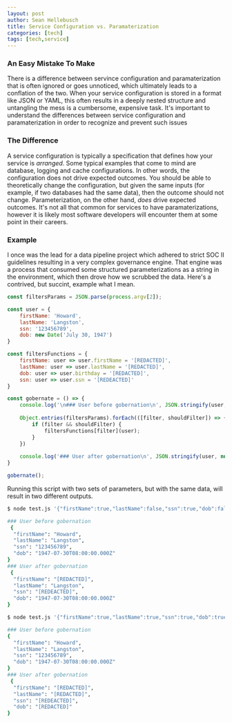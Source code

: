 ```yaml
---
layout: post
author: Sean Hellebusch
title: Service Configuration vs. Paramaterization
categories: [tech]
tags: [tech,service]
---
```


### An Easy Mistake To Make

There is a difference between servince configuration and paramaterization that is often ignored or goes unnoticed, which ultimately leads to a conflation of the two. When your service configuration is stored in a format like JSON or YAML, this often results in a deeply nested structure and untangling the mess is a cumbersome, expensive task. It's important to understand the differences between service configuration and paramaterization in order to recognize and prevent such issues

### The Difference

A service configuration is typically a specification that defines how your service is _arranged_. Some typical examples that come to mind are database, logging and cache configurations. In other words, the configuration does not drive expected outcomes. You should be able to theoretically change the configuration, but given the same inputs (for example, if two databases had the same data), then the outcome should not change. Parameterization, on the other hand, _does_ drive expected outcomes.  It's not all that common for services to have paramaterizations, however it is likely most software developers will encounter them at some point in their careers.

### Example

I once was the lead for a data pipeline project which adhered to strict SOC II guidelines resulting in a very complex governance engine. That engine was a process that consumed some structured parameterizations as a string in the environment, which then drove how we scrubbed the data.  Here's a contrived, but succint, example what I mean.

```javascript
const filtersParams = JSON.parse(process.argv[2]);

const user = {
    firstName: 'Howard',
    lastName: 'Langston',
    ssn: '123456789',
    dob: new Date('July 30, 1947')
}

const filtersFunctions = {
    firstName: user => user.firstName = '[REDACTED]',
    lastName: user => user.lastName = '[REDACTED]',
    dob: user => user.birthday = '[REDACTED]',
    ssn: user => user.ssn = '[REDEACTED]'
}

const gobernate = () => {
    console.log('\n### User before gobernation\n', JSON.stringify(user, null, 2));
    
    Object.entries(filtersParams).forEach(([filter, shouldFilter]) => {
        if (filter && shouldFilter) {
            filtersFunctions[filter](user);
        }
    })
     
    console.log('### User after gobernation\n', JSON.stringify(user, null, 2));
}

gobernate();
```

Running this script with two sets of parameters, but with the same data, will result in two different outputs.

```bash
$ node test.js '{"firstName":true,"lastName":false,"ssn":true,"dob":false}' 

### User before gobernation
 {
  "firstName": "Howard",
  "lastName": "Langston",
  "ssn": "123456789",
  "dob": "1947-07-30T08:00:00.000Z"
}
### User after gobernation
 {
  "firstName": "[REDACTED]",
  "lastName": "Langston",
  "ssn": "[REDEACTED]",
  "dob": "1947-07-30T08:00:00.000Z"
}

$ node test.js '{"firstName":true,"lastName":true,"ssn":true,"dob":true}' 

### User before gobernation
{
  "firstName": "Howard",
  "lastName": "Langston",
  "ssn": "123456789",
  "dob": "1947-07-30T08:00:00.000Z"
}
### User after gobernation
 {
  "firstName": "[REDACTED]",
  "lastName": "[REDACTED]",
  "ssn": "[REDEACTED]",
  "dob": "[REDACTED]"
}
```
